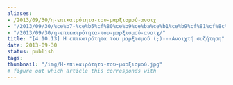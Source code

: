 ```yaml
---
aliases:
- /2013/09/30/η-επικαιρότητα-του-μαρξισμού-ανοιχ
- "/2013/09/30/%ce%b7-%ce%b5%cf%80%ce%b9%ce%ba%ce%b1%ce%b9%cf%81%cf%8c%cf%84%ce%b7%cf%84%ce%b1-%cf%84%ce%bf%cf%85-%ce%bc%ce%b1%cf%81%ce%be%ce%b9%cf%83%ce%bc%ce%bf%cf%8d-%ce%b1%ce%bd%ce%bf%ce%b9%cf%87"
- "/2013/09/30/η-επικαιρότητα-του-μαρξισμού-ανοιχ/"
title: "[4.10.13] Η επικαιρότητα του μαρξισμού (;)---Ανοιχτή συζήτηση"
date: 2013-09-30
status: publish
tags:
thumbnail: "/img/Η-επικαιρότητα-του-μαρξισμού.jpg"
# figure out which article this corresponds with 
---
```


